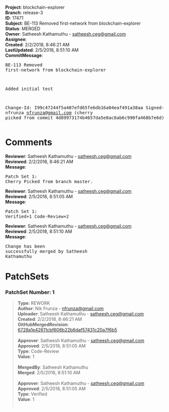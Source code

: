 <strong>Project</strong>: blockchain-explorer<br><strong>Branch</strong>: release-3<br><strong>ID</strong>: 17471<br><strong>Subject</strong>: BE-113 Removed first-network from blockchain-explorer<br><strong>Status</strong>: MERGED<br><strong>Owner</strong>: Satheesh Kathamuthu - satheesh.ceg@gmail.com<br><strong>Assignee</strong>:<br><strong>Created</strong>: 2/2/2018, 8:46:21 AM<br><strong>LastUpdated</strong>: 2/5/2018, 8:51:10 AM<br><strong>CommitMessage</strong>:<br><pre>BE-113 Removed first-network from blockchain-explorer

Added initial test

Change-Id: I99c47244f5a407efd65fe6db16a04eaf491a38aa
Signed-off-by: nfrunza <nfrunza@gmail.com>
(cherry picked from commit 4d89973174b4657da5e8ac8ab6c990fa468b7e6d)
</pre><h1>Comments</h1><strong>Reviewer</strong>: Satheesh Kathamuthu - satheesh.ceg@gmail.com<br><strong>Reviewed</strong>: 2/2/2018, 8:46:21 AM<br><strong>Message</strong>: <pre>Patch Set 1: Cherry Picked from branch master.</pre><strong>Reviewer</strong>: Satheesh Kathamuthu - satheesh.ceg@gmail.com<br><strong>Reviewed</strong>: 2/5/2018, 8:51:05 AM<br><strong>Message</strong>: <pre>Patch Set 1: Verified+1 Code-Review+2</pre><strong>Reviewer</strong>: Satheesh Kathamuthu - satheesh.ceg@gmail.com<br><strong>Reviewed</strong>: 2/5/2018, 8:51:10 AM<br><strong>Message</strong>: <pre>Change has been successfully merged by Satheesh Kathamuthu</pre><h1>PatchSets</h1><h3>PatchSet Number: 1</h3><blockquote><strong>Type</strong>: REWORK<br><strong>Author</strong>: Nik Frunza - nfrunza@gmail.com<br><strong>Uploader</strong>: Satheesh Kathamuthu - satheesh.ceg@gmail.com<br><strong>Created</strong>: 2/2/2018, 8:46:21 AM<br><strong>GitHubMergedRevision</strong>: [6728a1e42611cbf606b22b6daf57431c20a7f6b5](https://github.com/hyperledger-gerrit-archive/blockchain-explorer/commit/6728a1e42611cbf606b22b6daf57431c20a7f6b5)<br><br><strong>Approver</strong>: Satheesh Kathamuthu - satheesh.ceg@gmail.com<br><strong>Approved</strong>: 2/5/2018, 8:51:05 AM<br><strong>Type</strong>: Code-Review<br><strong>Value</strong>: 1<br><br><strong>MergedBy</strong>: Satheesh Kathamuthu<br><strong>Merged</strong>: 2/5/2018, 8:51:10 AM<br><br><strong>Approver</strong>: Satheesh Kathamuthu - satheesh.ceg@gmail.com<br><strong>Approved</strong>: 2/5/2018, 8:51:05 AM<br><strong>Type</strong>: Verified<br><strong>Value</strong>: 1<br><br></blockquote>